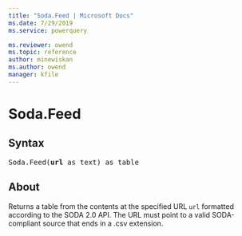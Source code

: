 ```yaml
---
title: "Soda.Feed | Microsoft Docs"
ms.date: 7/29/2019
ms.service: powerquery

ms.reviewer: owend
ms.topic: reference
author: minewiskan
ms.author: owend
manager: kfile
---
```

# Soda.Feed
  
## Syntax

<pre>
Soda.Feed(<b>url</b> as text) as table
</pre>
  
## About  
Returns a table from the contents at the specified URL `url` formatted according to the SODA 2.0 API. The URL must point to a valid SODA-compliant source that ends in a .csv extension.

